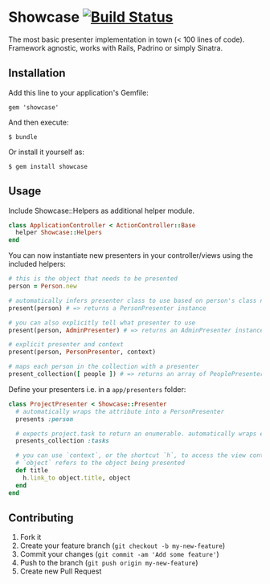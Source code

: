 # Showcase [![Build Status](https://travis-ci.org/welaika/showcase.png?branch=master)](https://travis-ci.org/welaika/showcase)

The most basic presenter implementation in town (< 100 lines of code). Framework agnostic, works with Rails, Padrino or simply Sinatra.

## Installation

Add this line to your application's Gemfile:

    gem 'showcase'

And then execute:

    $ bundle

Or install it yourself as:

    $ gem install showcase

## Usage

Include Showcase::Helpers as additional helper module.

```ruby
class ApplicationController < ActionController::Base
  helper Showcase::Helpers
end
```

You can now instantiate new presenters in your controller/views using the included helpers:

```ruby
# this is the object that needs to be presented
person = Person.new

# automatically infers presenter class to use based on person's class name
present(person) # => returns a PersonPresenter instance

# you can also explicitly tell what presenter to use
present(person, AdminPresenter) # => returns an AdminPresenter instance

# explicit presenter and context
present(person, PersonPresenter, context)

# maps each person in the collection with a presenter
present_collection([ people ]) # => returns an array of PeoplePresenters
```

Define your presenters i.e. in a `app/presenters` folder:

```ruby
class ProjectPresenter < Showcase::Presenter
  # automatically wraps the attribute into a PersonPresenter
  presents :person

  # expects project.task to return an enumerable. automatically wraps each task in a TaskPresenter presenter
  presents_collection :tasks

  # you can use `context`, or the shortcut `h`, to access the view context.
  # `object` refers to the object being presented
  def title
    h.link_to object.title, object
  end
end
```

## Contributing

1. Fork it
2. Create your feature branch (`git checkout -b my-new-feature`)
3. Commit your changes (`git commit -am 'Add some feature'`)
4. Push to the branch (`git push origin my-new-feature`)
5. Create new Pull Request
